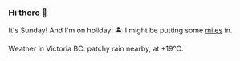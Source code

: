### Hi there :wave:

It's Sunday! And I'm on holiday! :desert_island: I might be putting some [miles](https://www.strava.com/athletes/889963) in.

Weather in Victoria BC: patchy rain nearby, at +19°C.
